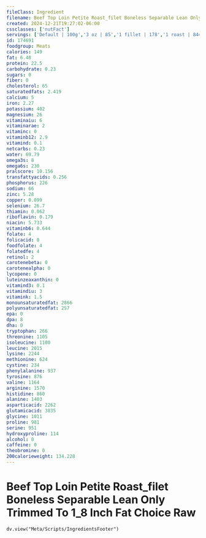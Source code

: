 ```yaml
---
fileClass: Ingredient
filename: Beef Top Loin Petite Roast_filet Boneless Separable Lean Only Trimmed To 1_8 Inch Fat Choice Raw
created: 2024-12-21T19:27:02-06:00
cssclasses: ['nutFact']
servings: ['Default | 100g','3 oz | 85','1 fillet | 178','1 roast | 844']
id: 174691
foodgroup: Meats
calories: 149
fat: 6.48
protein: 22.5
carbohydrate: 0.23
sugars: 0
fiber: 0
cholesterol: 65
saturatedfats: 2.419
calcium: 5
iron: 2.27
potassium: 402
magnesium: 26
vitaminaiu: 6
vitaminarae: 2
vitaminc: 0
vitaminb12: 2.9
vitamind: 0.1
netcarbs: 0.23
water: 69.79
omega3s: 8
omega6s: 230
pralscore: 10.156
transfattyacids: 0.256
phosphorus: 226
sodium: 66
zinc: 5.28
copper: 0.099
selenium: 26.7
thiamin: 0.062
riboflavin: 0.179
niacin: 5.733
vitaminb6: 0.644
folate: 4
folicacid: 0
foodfolate: 4
folatedfe: 4
retinol: 2
carotenebeta: 0
carotenealpha: 0
lycopene: 0
luteinzeaxanthin: 0
vitamind3: 0.1
vitamindiu: 3
vitamink: 1.5
monounsaturatedfat: 2866
polyunsaturatedfat: 257
epa: 0
dpa: 8
dha: 0
tryptophan: 266
threonine: 1105
isoleucine: 1100
leucine: 2015
lysine: 2244
methionine: 624
cystine: 234
phenylalanine: 937
tyrosine: 876
valine: 1164
arginine: 1570
histidine: 860
alanine: 1403
asparticacid: 2262
glutamicacid: 3835
glycine: 1011
proline: 981
serine: 951
hydroxyproline: 114
alcohol: 0
caffeine: 0
theobromine: 0
200calorieweight: 134.228
---
```


# Beef Top Loin Petite Roast_filet Boneless Separable Lean Only Trimmed To 1_8 Inch Fat Choice Raw

```dataviewjs
dv.view("Meta/Scripts/IngredientsFooter")
```